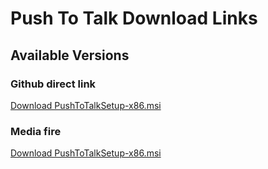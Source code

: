 # Push To Talk Download Links

## Available Versions

### Github direct link
[Download PushToTalkSetup-x86.msi](https://media.githubusercontent.com/media/tetteykn/PushToTalk/refs/heads/main/x86/1.0.3/PushToTalkSetup.msi)

### Media fire
[Download PushToTalkSetup-x86.msi](https://www.mediafire.com/file/6fuhb5jmer5stj7/PushToTalkSetup.msi/file)
